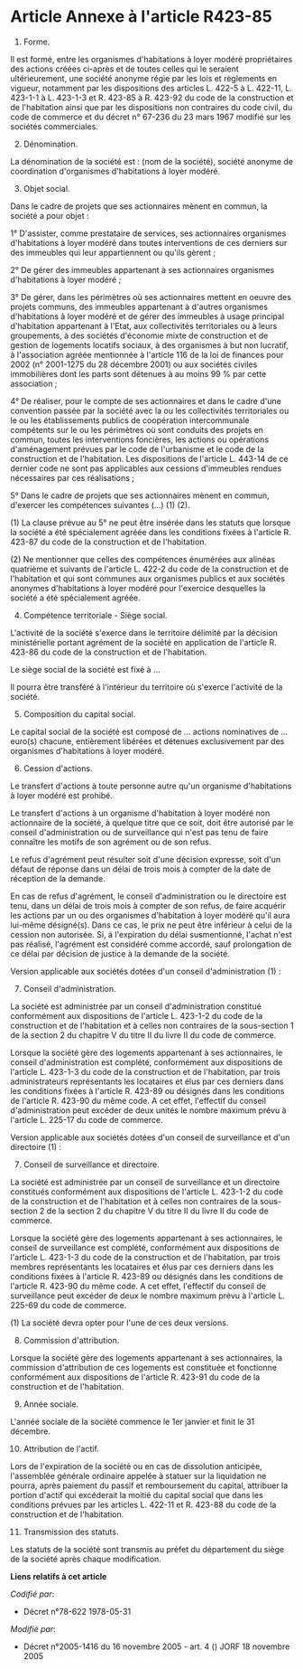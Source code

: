 # Article Annexe à l'article R423-85

1. Forme.

Il est formé, entre les organismes d'habitations à loyer modéré propriétaires des actions créées ci-après et de toutes celles
qui le seraient ultérieurement, une société anonyme régie par les lois et règlements en vigueur, notamment par les
dispositions des articles L. 422-5 à L. 422-11, L. 423-1-1 à L. 423-1-3 et R. 423-85 à R. 423-92 du code de la construction
et de l'habitation ainsi que par les dispositions non contraires du code civil, du code de commerce et du décret n° 67-236 du
23 mars 1967 modifié sur les sociétés commerciales.

2. Dénomination.

La dénomination de la société est : (nom de la société), société anonyme de coordination d'organismes d'habitations à loyer
modéré.

3. Objet social.

Dans le cadre de projets que ses actionnaires mènent en commun, la société a pour objet :

1° D'assister, comme prestataire de services, ses actionnaires organismes d'habitations à loyer modéré dans toutes
interventions de ces derniers sur des immeubles qui leur appartiennent ou qu'ils gèrent ;

2° De gérer des immeubles appartenant à ses actionnaires organismes d'habitations à loyer modéré ;

3° De gérer, dans les périmètres où ses actionnaires mettent en oeuvre des projets communs, des immeubles appartenant à
d'autres organismes d'habitations à loyer modéré et de gérer des immeubles à usage principal d'habitation appartenant à
l'Etat, aux collectivités territoriales ou à leurs groupements, à des sociétés d'économie mixte de construction et de gestion
de logements locatifs sociaux, à des organismes à but non lucratif, à l'association agréée mentionnée à l'article 116 de la
loi de finances pour 2002 (n° 2001-1275 du 28 décembre 2001) ou aux sociétés civiles immobilières dont les parts sont
détenues à au moins 99 % par cette association ;

4° De réaliser, pour le compte de ses actionnaires et dans le cadre d'une convention passée par la société avec la ou les
collectivités territoriales ou le ou les établissements publics de coopération intercommunale compétents sur le ou les
périmètres où sont conduits des projets en commun, toutes les interventions foncières, les actions ou opérations
d'aménagement prévues par le code de l'urbanisme et le code de la construction et de l'habitation. Les dispositions de
l'article L. 443-14 de ce dernier code ne sont pas applicables aux cessions d'immeubles rendues nécessaires par ces
réalisations ;

5° Dans le cadre de projets que ses actionnaires mènent en commun, d'exercer les compétences suivantes (...) (1) (2).

(1) La clause prévue au 5° ne peut être insérée dans les statuts que lorsque la société a été spécialement agréée dans les
conditions fixées à l'article R. 423-87 du code de la construction et de l'habitation.

(2) Ne mentionner que celles des compétences énumérées aux alinéas quatrième et suivants de l'article L. 422-2 du code de la
construction et de l'habitation et qui sont communes aux organismes publics et aux sociétés anonymes d'habitations à loyer
modéré pour l'exercice desquelles la société a été spécialement agréée.

4. Compétence territoriale - Siège social.

L'activité de la société s'exerce dans le territoire délimité par la décision ministérielle portant agrément de la société en
application de l'article R. 423-86 du code de la construction et de l'habitation.

Le siège social de la société est fixé à ...

Il pourra être transféré à l'intérieur du territoire où s'exerce l'activité de la société.

5. Composition du capital social.

Le capital social de la société est composé de ... actions nominatives de ... euro(s) chacune, entièrement libérées et
détenues exclusivement par des organismes d'habitations à loyer modéré.

6. Cession d'actions.

Le transfert d'actions à toute personne autre qu'un organisme d'habitations à loyer modéré est prohibé.

Le transfert d'actions à un organisme d'habitation à loyer modéré non actionnaire de la société, à quelque titre que ce soit,
doit être autorisé par le conseil d'administration ou de surveillance qui n'est pas tenu de faire connaître les motifs de son
agrément ou de son refus.

Le refus d'agrément peut résulter soit d'une décision expresse, soit d'un défaut de réponse dans un délai de trois mois à
compter de la date de réception de la demande.

En cas de refus d'agrément, le conseil d'administration ou le directoire est tenu, dans un délai de trois mois à compter de
son refus, de faire acquérir les actions par un ou des organismes d'habitation à loyer modéré qu'il aura lui-même désigné(s).
Dans ce cas, le prix ne peut être inférieur à celui de la cession non autorisée. Si, à l'expiration du délai susmentionné,
l'achat n'est pas réalisé, l'agrément est considéré comme accordé, sauf prolongation de ce délai par décision de justice à la
demande de la société.

Version applicable aux sociétés dotées d'un conseil d'administration (1) :

7. Conseil d'administration.

La société est administrée par un conseil d'administration constitué conformément aux dispositions de l'article L. 423-1-2 du
code de la construction et de l'habitation et à celles non contraires de la sous-section 1 de la section 2 du chapitre V du
titre II du livre II du code de commerce.

Lorsque la société gère des logements appartenant à ses actionnaires, le conseil d'administration est complété, conformément
aux dispositions de l'article L. 423-1-3 du code de la construction et de l'habitation, par trois administrateurs
représentants les locataires et élus par ces derniers dans les conditions fixées à l'article R. 423-89 ou désignés dans les
conditions de l'article R. 423-90 du même code. A cet effet, l'effectif du conseil d'administration peut excéder de deux
unités le nombre maximum prévu à l'article L. 225-17 du code de commerce.

Version applicable aux sociétés dotées d'un conseil de surveillance et d'un directoire (1) :

7. Conseil de surveillance et directoire.

La société est administrée par un conseil de surveillance et un directoire constitués conformément aux dispositions de
l'article L. 423-1-2 du code de la construction et de l'habitation et à celles non contraires de la sous-section 2 de la
section 2 du chapitre V du titre II du livre II du code de commerce.

Lorsque la société gère des logements appartenant à ses actionnaires, le conseil de surveillance est complété, conformément
aux dispositions de l'article L. 423-1-3 du code de la construction et de l'habitation, par trois membres représentants les
locataires et élus par ces derniers dans les conditions fixées à l'article R. 423-89 ou désignés dans les conditions de
l'article R. 423-90 du même code. A cet effet, l'effectif du conseil de surveillance peut excéder de deux le nombre maximum
prévu à l'article L. 225-69 du code de commerce.

(1) La société devra opter pour l'une de ces deux versions.

8. Commission d'attribution.

Lorsque la société gère des logements appartenant à ses actionnaires, la commission d'attribution de ces logements est
constituée et fonctionne conformément aux dispositions de l'article R. 423-91 du code de la construction et de l'habitation.

9. Année sociale.

L'année sociale de la société commence le 1er janvier et finit le 31 décembre.

10. Attribution de l'actif.

Lors de l'expiration de la société ou en cas de dissolution anticipée, l'assemblée générale ordinaire appelée à statuer sur
la liquidation ne pourra, après paiement du passif et remboursement du capital, attribuer la portion d'actif qui excéderait
la moitié du capital social que dans les conditions prévues par les articles L. 422-11 et R. 423-88 du code de la
construction et de l'habitation.

11. Transmission des statuts.

Les statuts de la société sont transmis au préfet du département du siège de la société après chaque modification.

**Liens relatifs à cet article**

_Codifié par_:

  - Décret n°78-622 1978-05-31

_Modifié par_:

  - Décret n°2005-1416 du 16 novembre 2005 - art. 4 () JORF 18 novembre 2005
